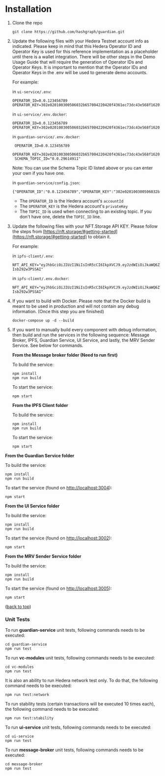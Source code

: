 # Installation



1.  Clone the repo

    ```
    git clone https://github.com/hashgraph/guardian.git
    ```
2.  Update the following files with your Hedera Testnet account info as indicated. Please keep in mind that this Hedera Operator ID and Operator Key is used for this reference implementation as a placeholder until there is a wallet integration. There will be other steps in the Demo Usage Guide that will require the generation of Operator IDs and Operator Keys. It is important to mention that the Operator IDs and Operator Keys in the .env will be used to generate demo accounts.

    For example:

    in `ui-service/.env`:

    ```
    OPERATOR_ID=0.0.123456789
    OPERATOR_KEY=302e020100300506032b657004220420f4361ec73dc43e568f1620a7b7ecb7330790b8a1c7620f1ce353aa1de4f0eaa6
    ```

    in `ui-service/.env.docker`:

    ```
    OPERATOR_ID=0.0.123456789
    OPERATOR_KEY=302e020100300506032b657004220420f4361ec73dc43e568f1620a7b7ecb7330790b8a1c7620f1ce353aa1de4f0eaa6
    ```

    in `guardian-service/.env.docker`:

    ```
     OPERATOR_ID=0.0.123456789
     OPERATOR_KEY=302e020100300506032b657004220420f4361ec73dc43e568f1620a7b7ecb7330790b8a1c7620f1ce353aa1de4f0eaa6
     SCHEMA_TOPIC_ID="0.0.29614911"
    ```

    Note: You can use the Schema Topic ID listed above or you can enter your own if you have one.

    in `guardian-service/config.json`:

    ```
    {"OPERATOR_ID":"0.0.123456789","OPERATOR_KEY":"302e020100300506032b657004220420f4361ec73dc43e568f1620a7b7ecb7330790b8a1c7620f1ce353aa1de4f0eaa6"}
    ```

    * The `OPERATOR_ID` is the Hedera account's `accountId`
    * The `OPERATOR_KEY` is the Hedera account's `privateKey`
    * The `TOPIC_ID` is used when connecting to an existing topic. If you don't have one, delete the `TOPIC_ID` line.
3.  Update the following files with your NFT.Storage API KEY. Please follow the steps from [https://nft.storage/#getting-started](https://nft.storage/#getting-started) to obtain it.

    For example:

    in `ipfs-client/.env`:

    ```
    NFT_API_KEY="eyJhbGciOiJIUzI1NiIsInR5cCI6IkpXVCJ9.eyJzdWIiOiJkaWQ6ZXRocjoweGVhNzVBQzEwMmM2QTlCQjc4NDI5NDNlMmMzMUNEMzBmRUNmNUVmMTIiLCJpc3MiOiJuZnQtc3RvcmFnZSIsImlhdCI6MTY0MjQyODUxMDUzMywibmFtZSI6IklQRlMifQ.BjD1EJM1OBWmYClDbRoR1O9vrU3_5-Isb292w3PSSAI"
    ```

    in `ipfs-client/.env.docker`:

    ```
    NFT_API_KEY="eyJhbGciOiJIUzI1NiIsInR5cCI6IkpXVCJ9.eyJzdWIiOiJkaWQ6ZXRocjoweGVhNzVBQzEwMmM2QTlCQjc4NDI5NDNlMmMzMUNEMzBmRUNmNUVmMTIiLCJpc3MiOiJuZnQtc3RvcmFnZSIsImlhdCI6MTY0MjQyODUxMDUzMywibmFtZSI6IklQRlMifQ.BjD1EJM1OBWmYClDbRoR1O9vrU3_5-Isb292w3PSSAI"
    ```
4.  If you want to build with Docker. Please note that the Docker build is meant to be used in production and will not contain any debug information. (Once this step you are finished)

    ```
    docker-compose up -d --build
    ```
5.  If you want to manually build every component with debug information, then build and run the services in the following sequence: Message Broker, IPFS, Guardian Service, UI Service, and lastly, the MRV Sender Service. See below for commands.

    **From the Message broker folder (Need to run first)**

    To build the service:

    ```
    npm install
    npm run build
    ```

    To start the service:

    ```
    npm start
    ```

    **From the IPFS Client folder**

    To build the service:

    ```
    npm install
    npm run build
    ```

    To start the service:

    ```
    npm start
    ```

**From the Guardian Service folder**

To build the service:

```
npm install
npm run build
```

To start the service (found on [http://localhost:3004](http://localhost:3004)):

```
npm start
```

**From the UI Service folder**

To build the service:

```
npm install
npm run build
```

To start the service (found on [http://localhost:3002](http://localhost:3002)):

```
npm start
```

**From the MRV Sender Service folder**

To build the service:

```
npm install
npm run build
```

To start the service (found on [http://localhost:3005](http://localhost:3005)):

```
npm start
```

([back to top](https://github.com/hashgraph/guardian/tree/develop#top))

### Unit Tests

To run **guardian-service** unit tests, following commands needs to be executed:

```
cd guardian-service 
npm run test
```

To run **vc-modules** unit tests, following commands needs to be executed:

```
cd vc-modules
npm run test
```

It is also an ability to run Hedera network test only. To do that, the following command needs to be executed:

```
npm run test:network
```

To run stability tests (certain transactions will be executed 10 times each), the following command needs to be executed:

```
npm run test:stability
```

To run **ui-service** unit tests, following commands needs to be executed:

```
cd ui-service
npm run test
```

To run **message-broker** unit tests, following commands needs to be executed:

```
cd message-broker
npm run test
```

